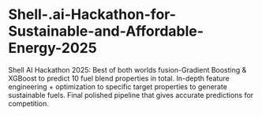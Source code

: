 # Shell-.ai-Hackathon-for-Sustainable-and-Affordable-Energy-2025
Shell AI Hackathon 2025: Best of both worlds fusion-Gradient Boosting &amp; XGBoost to predict 10 fuel blend properties in total. In-depth feature engineering + optimization to specific target properties to generate sustainable fuels. Final polished pipeline that gives accurate predictions for competition.
